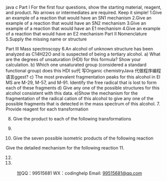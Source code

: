 java c
Part I 
For the first four questions, show the starting material, reagent, and product. No arrows or intermediates are required. Keep it simple! 
1.Give an example of a reaction that would   have   an   SN1   mechanism
2.Give an example of a reaction that would   have an   SN2   mechanism
3.Give an example of a reaction that would   have   an   E1   mechanism
4.Give an example of a reaction that would   have   an   E2   mechanism
Part II Nomenclature 
5.Supply the missing   name or structure

Part III Mass spectroscopy 
6.An alcohol of unknown structure   has been analyzed   as   C14H22O   and   is   suspected   of   being   a   tertiary   alcohol.
a)    What are the degrees of unsaturation (HDI) for this   formula?   Show   your   calculation.
b)    Which one unsaturated group (considered a   standard   functional   group)   does   this   HDI   su代 写Organic chemistryJava
代做程序编程语言ggest?
c)    The   most   prevalent fragmentation   peaks for this alcohol   in   El   MS are   M-29,   M-57, and   M-91.   Identify   the free radical that is   lost to form   each   of these fragments
d)    Give any one of the possible structures   for this   alcohol   consistent   with   this   data.
e)Show the mechanism for the fragmentation of the radical cation   of this   alcohol to   give   any   one   of the   possible fragments that   is detected in the mass spectrum   of this   alcohol.
7.   Provide reagent for each transformation

8. Give the product to each   of the following transformations

9.

10. Give the seven   possible   isometric   products of the following reaction

Give the detailed mechanism for the following   reaction
11.



12.

13.








         
加QQ：99515681  WX：codinghelp  Email: 99515681@qq.com
